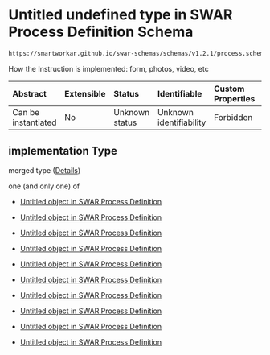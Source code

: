 # Untitled undefined type in SWAR Process Definition Schema

```txt
https://smartworkar.github.io/swar-schemas/schemas/v1.2.1/process.schema.json#/properties/activities/additionalProperties/properties/instructions/additionalProperties/properties/implementation
```

How the Instruction is implemented: form, photos, video, etc

| Abstract            | Extensible | Status         | Identifiable            | Custom Properties | Additional Properties | Access Restrictions | Defined In                                                                 |
| :------------------ | :--------- | :------------- | :---------------------- | :---------------- | :-------------------- | :------------------ | :------------------------------------------------------------------------- |
| Can be instantiated | No         | Unknown status | Unknown identifiability | Forbidden         | Allowed               | none                | [process.schema.json\*](../out/process.schema.json "open original schema") |

## implementation Type

merged type ([Details](process-properties-activities-additionalproperties-properties-instructions-additionalproperties-properties-implementation.md))

one (and only one) of

* [Untitled object in SWAR Process Definition](process-properties-activities-additionalproperties-properties-instructions-additionalproperties-properties-implementation-oneof-0.md "check type definition")

* [Untitled object in SWAR Process Definition](process-properties-activities-additionalproperties-properties-instructions-additionalproperties-properties-implementation-oneof-1.md "check type definition")

* [Untitled object in SWAR Process Definition](process-properties-activities-additionalproperties-properties-instructions-additionalproperties-properties-implementation-oneof-2.md "check type definition")

* [Untitled object in SWAR Process Definition](process-properties-activities-additionalproperties-properties-instructions-additionalproperties-properties-implementation-oneof-3.md "check type definition")

* [Untitled object in SWAR Process Definition](process-properties-activities-additionalproperties-properties-instructions-additionalproperties-properties-implementation-oneof-4.md "check type definition")

* [Untitled object in SWAR Process Definition](process-properties-activities-additionalproperties-properties-instructions-additionalproperties-properties-implementation-oneof-5.md "check type definition")

* [Untitled object in SWAR Process Definition](process-properties-activities-additionalproperties-properties-instructions-additionalproperties-properties-implementation-oneof-6.md "check type definition")

* [Untitled object in SWAR Process Definition](process-properties-activities-additionalproperties-properties-instructions-additionalproperties-properties-implementation-oneof-7.md "check type definition")

* [Untitled object in SWAR Process Definition](process-properties-activities-additionalproperties-properties-instructions-additionalproperties-properties-implementation-oneof-8.md "check type definition")

* [Untitled object in SWAR Process Definition](process-properties-activities-additionalproperties-properties-instructions-additionalproperties-properties-implementation-oneof-9.md "check type definition")
